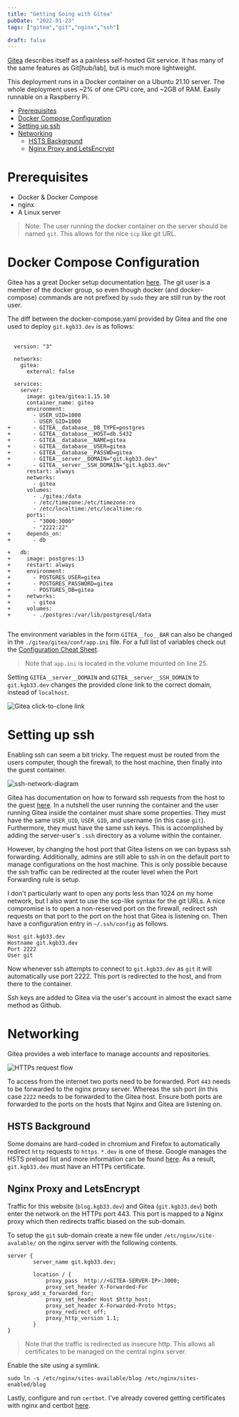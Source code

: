 ```yaml
---
title: "Getting Going with Gitea"
pubDate: "2022-01-23"
tags: ["gitea","git","nginx","ssh"]

draft: false
---
```


[Gitea][gitea-home] describes itself as a painless self-hosted Git service.
It has many of the same features as Git[hub/lab], but is much more
lightweight.

This deployment runs in a Docker container on a Ubuntu 21.10 server.
The whole deployment uses ~2% of one CPU core, and ~2GB of RAM.
Easily runnable on a Raspberry Pi.

<!--more-->
<!-- START doctoc generated TOC please keep comment here to allow auto update -->
<!-- DON'T EDIT THIS SECTION, INSTEAD RE-RUN doctoc TO UPDATE -->

- [Prerequisites](#prerequisites)
- [Docker Compose Configuration](#docker-compose-configuration)
- [Setting up ssh](#setting-up-ssh)
- [Networking](#networking)
  - [HSTS Background](#hsts-background)
  - [Nginx Proxy and LetsEncrypt](#nginx-proxy-and-letsencrypt)

<!-- END doctoc generated TOC please keep comment here to allow auto update -->

# Prerequisites
  - Docker & Docker Compose
  - nginx
  - A Linux server

> Note: The user running the docker container on the server
> should be named `git`. This allows for the nice `scp` like
> git URL.

# Docker Compose Configuration

Gitea has a great Docker setup documentation [here][gitea-docker].
The git user is a member of the docker group, so even though docker
(and docker-compose) commands are not prefixed by `sudo` they
are still run by the root user.

The diff between the docker-compose.yaml provided by Gitea and
the one used to deploy `git.kgb33.dev` is as follows:

<pre class="line-numbers language-diff-yaml diff-highlight">
  <code>
  version: "3"

  networks:
    gitea:
      external: false

  services:
    server:
      image: gitea/gitea:1.15.10
      container_name: gitea
      environment:
        - USER_UID=1000
        - USER_GID=1000
+       - GITEA__database__DB_TYPE=postgres
+       - GITEA__database__HOST=db.5432
+       - GITEA__database__NAME=gitea
+       - GITEA__database__USER=gitea
+       - GITEA__database__PASSWD=gitea
+       - GITEA__server__DOMAIN="git.kgb33.dev"
+       - GITEA__server__SSH_DOMAIN="git.kgb33.dev"
      restart: always
      networks:
        - gitea
      volumes:
        - ./gitea:/data
        - /etc/timezone:/etc/timezone:ro
        - /etc/localtime:/etc/localtime:ro
      ports:
        - "3000:3000"
        - "2222:22"
+     depends_on:
+       - db

+   db:
+     image: postgres:13
+     restart: always
+     environment:
+       - POSTGRES_USER=gitea
+       - POSTGRES_PASSWORD=gitea
+       - POSTGRES_DB=gitea
+     networks:
+       - gitea
+     volumes:
+       - ./postgres:/var/lib/postgresql/data
  </code>
</pre>

The environment variables in the form `GITEA__foo__BAR` can also be changed in
the `./gitea/gitea/conf/app.ini` file. For a full list of variables check out
the [Configuration Cheat Sheet][gitea-conf].
> Note that `app.ini` is located in the volume mounted on line 25.

Setting `GITEA__server__DOMAIN` and `GITEA__server__SSH_DOMAIN` to
`git.kgb33.dev` changes the provided clone link to the correct domain,
instead of `localhost`.

![Gitea click-to-clone link][img-click-to-clone]

# Setting up ssh

Enabling ssh can seem a bit tricky. The request must be routed from the users computer,
though the firewall, to the host machine, then finally into the guest container.

![ssh-network-diagram][img-ssh-network-diagram]

Gitea has documentation on how to forward ssh requests from the host to the guest
[here][gitea-ssh]. In a nutshell the user running the container
and the user running Gitea inside the container must share some properties. They must have
the same `USER_UID`, `USER_GID`, and username (in this case `git`). Furthermore, they must
have the same ssh keys. This is accomplished by adding the server-user's `.ssh` directory
as a volume within the container.

However, by changing the host port that Gitea listens on we can bypass ssh forwarding.
Additionally, admins are still able to ssh in on the default port to manage configurations
on the host machine. This is only possible because the ssh traffic can be redirected at the
router level when the Port Forwarding rule is setup.

I don't particularly want to open any ports less than 1024 on my home network,
but I also want to use the scp-like syntax for the git URLs. A nice compromise
is to open a non-reserved port on the firewall, redirect ssh requests on that
port to the port on the host that Gitea is listening on. Then have a configuration
entry in `~/.ssh/config` as follows.

```
Host git.kgb33.dev
Hostname git.kgb33.dev
Port 2222
User git
```

Now whenever ssh attempts to connect to `git.kgb33.dev` as `git` it will automatically use
port 2222. This port is redirected to the host, and from there to the container.


Ssh keys are added to Gitea via the user's account in almost the exact same method as
Github.


# Networking
Gitea provides a web interface to manage accounts and repositories.

![HTTPs request flow][img-http-network-diagram]

To access from the internet two ports need to be forwarded.
Port `443` needs to be forwarded to the nginx proxy server. Whereas
the ssh port (in this case `2222` needs to be forwarded to the Gitea host.
Ensure both ports are forwarded to the ports on the hosts that Nginx and Gitea
are listening on.

## HSTS Background
Some domains are hard-coded in chromium and Firefox to automatically redirect
`http` requests to `https`. `*.dev` is one of these. Google manages the HSTS preload list
and more information can be found [here][HSTS-doc]. As a result, `git.kgb33.dev` must
have an HTTPs certificate.

## Nginx Proxy and LetsEncrypt

Traffic for this website (`blog.kgb33.dev`) and Gitea (`git.kgb33.dev`) both enter
the network on the HTTPs port 443. This port is mapped to a Nginx proxy which then redirects
traffic biased on the sub-domain.

To setup the `git` sub-domain create a new file under `/etc/nginx/site-avalable/` on the
nginx server with the following contents.

```
server {
        server_name git.kgb33.dev;

        location / {
            proxy_pass  http://<GITEA-SERVER-IP>:3000;
			proxy_set_header X-Forwarded-For $proxy_add_x_forwarded_for;
        	proxy_set_header Host $http_host;
        	proxy_set_header X-Forwarded-Proto https;
        	proxy_redirect off;
        	proxy_http_version 1.1;
        }
}
```

> Note that the traffic is redirected as insecure http. This allows all certificates to
be managed on the central nginx server.

Enable the site using a symlink.

```
sudo ln -s /etc/nginx/sites-available/blog /etc/nginx/sites-enabled/blog
```
Lastly, configure and run `certbot`. I've already
covered getting certificates with nginx and certbot [here][self-certbot].

<!-- Links -->
[gitea-home]: https://gitea.io/en-us/
[gitea-docker]: https://docs.gitea.io/en-us/install-with-docker/
[gitea-conf]: https://docs.gitea.io/en-us/config-cheat-sheet/
[gitea-ssh]: https://docs.gitea.io/en-us/install-with-docker/#ssh-container-passthrough

[HSTS-doc]: https://developer.mozilla.org/en-US/docs/Web/HTTP/Headers/Strict-Transport-Security

[img-click-to-clone]: ../../static/images/posts/gitea-click-to-clone.png
[img-ssh-network-diagram]: ../../static/diagrams/gitea/ssh_path.png
[img-http-network-diagram]: ../../static/diagrams/gitea/https_path.png

[self-certbot]: /blog/getting_started_with_hugo/#lets-encrypt-auto-certs-via-cloudflare-dns
